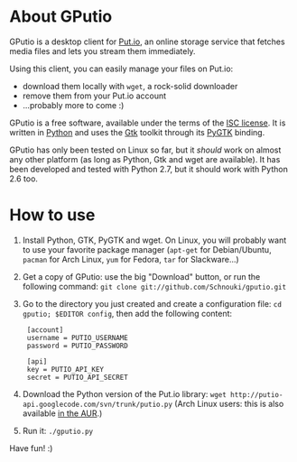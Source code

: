 About GPutio
============

GPutio is a desktop client for [Put.io](http://put.io/), an online storage
service that fetches media files and lets you stream them immediately.

Using this client, you can easily manage your files on Put.io:

- download them locally with `wget`, a rock-solid downloader
- remove them from your Put.io account
- ...probably more to come :)

GPutio is a free software, available under the terms of the
[ISC license](http://en.wikipedia.org/wiki/ISC_license). It is written in
[Python](http://www.python.org/) and uses the [Gtk](http://www.gtk.org/) toolkit
through its [PyGTK](http://www.pygtk.org/) binding.

GPutio has only been tested on Linux so far, but it *should* work on almost any
other platform (as long as Python, Gtk and wget are available). It has been
developed and tested with Python 2.7, but it should work with Python 2.6 too.

How to use
==========

1. Install Python, GTK, PyGTK and wget. On Linux, you will probably want to use
   your favorite package manager (`apt-get` for Debian/Ubuntu, `pacman` for Arch
   Linux, `yum` for Fedora, `tar` for Slackware...)

2. Get a copy of GPutio: use the big "Download" button, or run the following
   command: `git clone git://github.com/Schnouki/gputio.git`

3. Go to the directory you just created and create a configuration file: `cd
   gputio; $EDITOR config`, then add the following content:
   
        [account]
        username = PUTIO_USERNAME
        password = PUTIO_PASSWORD
        
        [api]
        key = PUTIO_API_KEY
        secret = PUTIO_API_SECRET

4. Download the Python version of the Put.io library: `wget
   http://putio-api.googlecode.com/svn/trunk/putio.py` (Arch Linux users: this
   is also available
   [in the AUR](http://aur.archlinux.org/packages.php?ID=43611).)

5. Run it: `./gputio.py`

Have fun! :)
